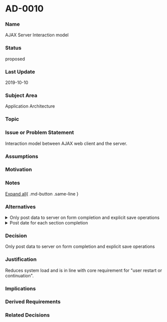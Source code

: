 

# AD-0010

### Name

AJAX Server Interaction model

### Status

proposed

### Last Update

2019-10-10

### Subject Area

Application Architecture

### Topic



### Issue or Problem Statement

Interaction model between AJAX web client and the server.

### Assumptions



### Motivation



### Notes



[Expand all](#){ .md-button .same-line }

### Alternatives


    

<details markdown=1>
<summary markdown="span">Only post data to server on form completion and explicit save operations</summary>

<table>
    <caption></caption>
    <thead>
        <tr>
            <th></th>
            <th></th>
        </tr>
    </thead>
    <tr>
        <td> <strong>Name</strong> </td>
        <td>Only post data to server on form completion and explicit save operations</td>
    </tr>
    <tr>
        <td> <strong>Description</strong> </td>
        <td>Only post data to server on form completion and explicit save operations<br></td>
    </tr>
    <tr>
        <td> <strong>Best Applied</strong> </td>
        <td></td>
    </tr>
    <tr>
        <td> <strong>Contraindications</strong> </td>
        <td></td>
    </tr>
</table>


</details>


    

<details markdown=1>
<summary markdown="span">Post date for each section completion</summary>

<table>
    <caption></caption>
    <thead>
        <tr>
            <th></th>
            <th></th>
        </tr>
    </thead>
    <tr>
        <td> <strong>Name</strong> </td>
        <td>Post date for each section completion</td>
    </tr>
    <tr>
        <td> <strong>Description</strong> </td>
        <td>Post date for each section completion</td>
    </tr>
    <tr>
        <td> <strong>Best Applied</strong> </td>
        <td></td>
    </tr>
    <tr>
        <td> <strong>Contraindications</strong> </td>
        <td></td>
    </tr>
</table>


</details>


    



### Decision

Only post data to server on form completion and explicit save operations

### Justification

Reduces system load and is in line with core requirement for "user restart or continuation".

### Implications



### Derived Requirements



### Related Decisions



